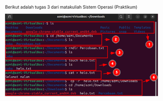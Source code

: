Berikut adalah tugas 3 dari matakuliah Sistem Operasi (Praktikum)

<div align=center>
<img src="./Tugas 3 png/GB1.png"/>
</div>

